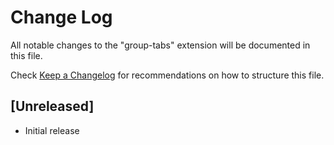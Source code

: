 # Change Log

All notable changes to the "group-tabs" extension will be documented in this file.

Check [Keep a Changelog](http://keepachangelog.com/) for recommendations on how to structure this file.

## [Unreleased]

- Initial release